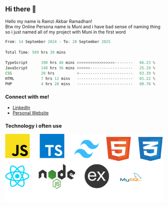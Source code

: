 ## Hi there 👋
Hello my name is Ramzi Akbar Ramadhan!\
Btw my Online Persona name is Muni and i have bad sense of naming thing so i just named all of my project with Muni in the first word
<!--START_SECTION:Muni-->

```Javascript
From: 14 September 2024 - To: 20 September 2025

Total Time: 589 hrs 30 mins

TypeScript      390 hrs 46 mins >>>>>>>>>>>>>>>>>--------   66.23 %
JavaScript      148 hrs 36 mins >>>>>>-------------------   25.19 %
CSS             20 hrs          >------------------------   03.39 %
HTML            7 hrs 12 mins   -------------------------   01.22 %
PHP             4 hrs 28 mins   -------------------------   00.76 %
```

<!--END_SECTION:Muni-->
### Connect with me!
* [LinkedIn](https://www.linkedin.com/in/ramzi-akbar-ramadhan-b8b05a243/)
* [Personal Website](https://www.muniporto.my.id/)
### Technology i often use
![Technology List](assets/techlist.png)
